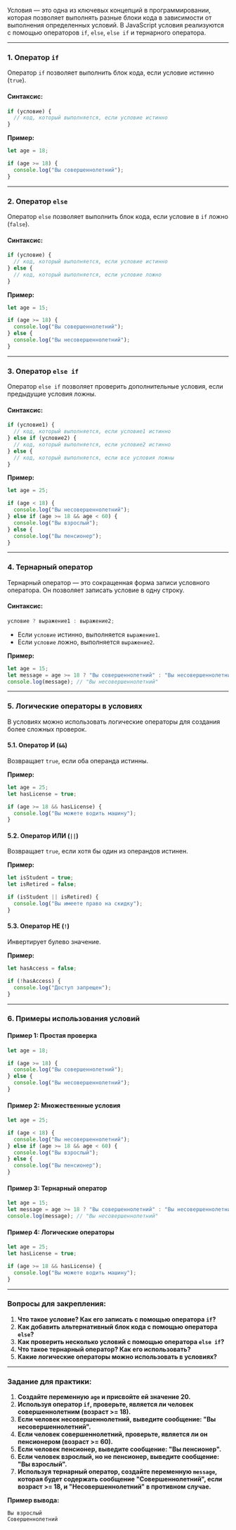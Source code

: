 Условия — это одна из ключевых концепций в программировании, которая позволяет выполнять разные блоки кода в зависимости от выполнения определенных условий. В JavaScript условия реализуются с помощью операторов `if`, `else`, `else if` и тернарного оператора.

---

### 1. **Оператор `if`**

Оператор `if` позволяет выполнить блок кода, если условие истинно (`true`).

#### Синтаксис:
```javascript
if (условие) {
  // код, который выполняется, если условие истинно
}
```

**Пример:**
```javascript
let age = 18;

if (age >= 18) {
  console.log("Вы совершеннолетний");
}
```

---

### 2. **Оператор `else`**

Оператор `else` позволяет выполнить блок кода, если условие в `if` ложно (`false`).

#### Синтаксис:
```javascript
if (условие) {
  // код, который выполняется, если условие истинно
} else {
  // код, который выполняется, если условие ложно
}
```

**Пример:**
```javascript
let age = 15;

if (age >= 18) {
  console.log("Вы совершеннолетний");
} else {
  console.log("Вы несовершеннолетний");
}
```

---

### 3. **Оператор `else if`**

Оператор `else if` позволяет проверить дополнительные условия, если предыдущие условия ложны.

#### Синтаксис:
```javascript
if (условие1) {
  // код, который выполняется, если условие1 истинно
} else if (условие2) {
  // код, который выполняется, если условие2 истинно
} else {
  // код, который выполняется, если все условия ложны
}
```

**Пример:**
```javascript
let age = 25;

if (age < 18) {
  console.log("Вы несовершеннолетний");
} else if (age >= 18 && age < 60) {
  console.log("Вы взрослый");
} else {
  console.log("Вы пенсионер");
}
```

---

### 4. **Тернарный оператор**

Тернарный оператор — это сокращенная форма записи условного оператора. Он позволяет записать условие в одну строку.

#### Синтаксис:
```javascript
условие ? выражение1 : выражение2;
```

- Если `условие` истинно, выполняется `выражение1`.
- Если `условие` ложно, выполняется `выражение2`.

**Пример:**
```javascript
let age = 15;
let message = age >= 18 ? "Вы совершеннолетний" : "Вы несовершеннолетний";
console.log(message); // "Вы несовершеннолетний"
```

---

### 5. **Логические операторы в условиях**

В условиях можно использовать логические операторы для создания более сложных проверок.

#### 5.1. **Оператор И (`&&`)**

Возвращает `true`, если оба операнда истинны.

**Пример:**
```javascript
let age = 25;
let hasLicense = true;

if (age >= 18 && hasLicense) {
  console.log("Вы можете водить машину");
}
```

#### 5.2. **Оператор ИЛИ (`||`)**

Возвращает `true`, если хотя бы один из операндов истинен.

**Пример:**
```javascript
let isStudent = true;
let isRetired = false;

if (isStudent || isRetired) {
  console.log("Вы имеете право на скидку");
}
```

#### 5.3. **Оператор НЕ (`!`)**

Инвертирует булево значение.

**Пример:**
```javascript
let hasAccess = false;

if (!hasAccess) {
  console.log("Доступ запрещен");
}
```

---

### 6. **Примеры использования условий**

#### Пример 1: Простая проверка
```javascript
let age = 18;

if (age >= 18) {
  console.log("Вы совершеннолетний");
} else {
  console.log("Вы несовершеннолетний");
}
```

#### Пример 2: Множественные условия
```javascript
let age = 25;

if (age < 18) {
  console.log("Вы несовершеннолетний");
} else if (age >= 18 && age < 60) {
  console.log("Вы взрослый");
} else {
  console.log("Вы пенсионер");
}
```

#### Пример 3: Тернарный оператор
```javascript
let age = 15;
let message = age >= 18 ? "Вы совершеннолетний" : "Вы несовершеннолетний";
console.log(message); // "Вы несовершеннолетний"
```

#### Пример 4: Логические операторы
```javascript
let age = 25;
let hasLicense = true;

if (age >= 18 && hasLicense) {
  console.log("Вы можете водить машину");
}
```

---

### Вопросы для закрепления:

1. **Что такое условие? Как его записать с помощью оператора `if`?**
2. **Как добавить альтернативный блок кода с помощью оператора `else`?**
3. **Как проверить несколько условий с помощью оператора `else if`?**
4. **Что такое тернарный оператор? Как его использовать?**
5. **Какие логические операторы можно использовать в условиях?**

---

### Задание для практики:

1. **Создайте переменную `age` и присвойте ей значение 20.**
2. **Используя оператор `if`, проверьте, является ли человек совершеннолетним (возраст >= 18).**
3. **Если человек несовершеннолетний, выведите сообщение: "Вы несовершеннолетний".**
4. **Если человек совершеннолетний, проверьте, является ли он пенсионером (возраст >= 60).**
5. **Если человек пенсионер, выведите сообщение: "Вы пенсионер".**
6. **Если человек взрослый, но не пенсионер, выведите сообщение: "Вы взрослый".**
7. **Используя тернарный оператор, создайте переменную `message`, которая будет содержать сообщение "Совершеннолетний", если возраст >= 18, и "Несовершеннолетний" в противном случае.**

**Пример вывода:**
```
Вы взрослый
Совершеннолетний
```
